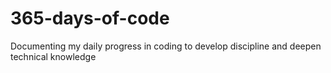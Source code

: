 # 365-days-of-code
Documenting my daily progress in coding to develop discipline and deepen technical knowledge
